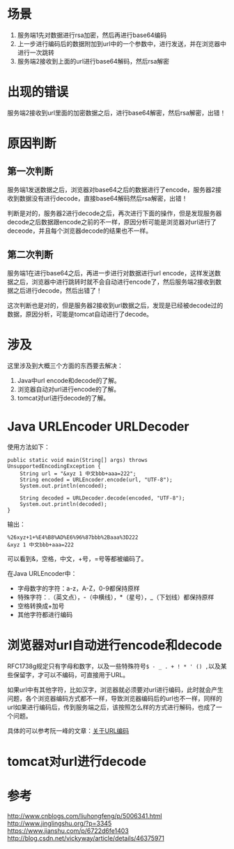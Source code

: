 # 场景

1. 服务端1先对数据进行rsa加密，然后再进行base64编码
2. 上一步进行编码后的数据附加到url中的一个参数中，进行发送，并在浏览器中进行一次跳转
3. 服务端2接收到上面的url进行base64解码，然后rsa解密

# 出现的错误

服务端2接收到url里面的加密数据之后，进行base64解密，然后rsa解密，出错！

# 原因判断
## 第一次判断
服务端1发送数据之后，浏览器对base64之后的数据进行了encode，服务器2接收到数据没有进行decode，直接base64解码然后rsa解密，出错！

判断是对的，服务器2进行decode之后，再次进行下面的操作，但是发现服务器decode之后数据跟encode之前的不一样，原因分析可能是浏览器对url进行了deceode，并且每个浏览器decode的结果也不一样。

## 第二次判断
服务端1在进行base64之后，再进一步进行对数据进行url encode，这样发送数据之后，浏览器中进行跳转时就不会自动进行encode了，然后服务端2接收到数据之后进行decode，然后出错了！

这次判断也是对的，但是服务器2接收到url数据之后，发现是已经被decode过的数据，原因分析，可能是tomcat自动进行了decode。

# 涉及

这里涉及到大概三个方面的东西要去解决：

1. Java中url encode和decode的了解。
2. 浏览器自动对url进行encode的了解。
3. tomcat对url进行decode的了解。

# Java URLEncoder URLDecoder

使用方法如下：

```
public static void main(String[] args) throws UnsupportedEncodingException {
	String url = "&xyz 1 中文bbb+aaa=222";
	String encoded = URLEncoder.encode(url, "UTF-8");
	System.out.println(encoded);

	String decoded = URLDecoder.decode(encoded, "UTF-8");
	System.out.println(decoded);
}
```

输出：

```
%26xyz+1+%E4%B8%AD%E6%96%87bbb%2Baaa%3D222
&xyz 1 中文bbb+aaa=222
```
可以看到&，空格，中文，+号，=号等都被编码了。

 在Java URLEncoder中：

 - 字母数字的字符：a-z，A-Z，0-9都保持原样
 - 特殊字符：.（英文点），-（中横线），*（星号），_（下划线）都保持原样
 - 空格转换成+加号
 - 其他字符都进行编码

# 浏览器对url自动进行encode和decode

RFC1738g规定只有字母和数字，以及一些特殊符号`$ - _ . + ! * ' () ,`以及某些保留字，才可以不编码，可直接用于URL。

如果url中有其他字符，比如汉字，浏览器就必须要对url进行编码，此时就会产生问题，各个浏览器编码方式都不一样，导致浏览器编码后的url也不一样，同样的url如果进行编码后，传到服务端之后，该按照怎么样的方式进行解码，也成了一个问题。

具体的可以参考阮一峰的文章：[关于URL编码](http://www.ruanyifeng.com/blog/2010/02/url_encoding.html)

# tomcat对url进行decode

# 参考
http://www.cnblogs.com/liuhongfeng/p/5006341.html
http://www.jinglingshu.org/?p=3345
https://www.jianshu.com/p/6722d6fe1403
http://blog.csdn.net/vickyway/article/details/46375971
